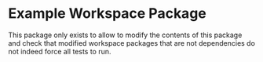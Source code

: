 # Example Workspace Package

This package only exists to allow to modify the contents of this package and check that modified workspace packages that are not dependencies do not indeed force all tests to run.
